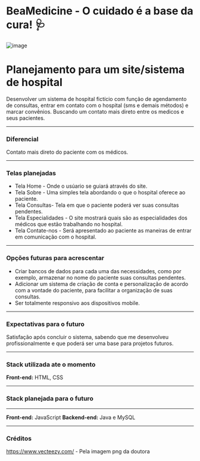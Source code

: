 # BeaMedicine - O cuidado é a base da cura! 🩺

![image](https://github.com/user-attachments/assets/8dd405d9-c648-473e-b1fe-d6f0cb43f150)


# Planejamento para um site/sistema de hospital 

Desenvolver um sistema de hospital fictício com função de agendamento de consultas, entrar em contato com o hospital (sms e demais métodos) e marcar convênios. Buscando um contato mais direto entre os medicos e seus pacientes.

---

### Diferencial

Contato mais direto do paciente com os médicos.

---

### Telas planejadas

- Tela Home - Onde o usúario se guiará através do site.
- Tela Sobre - Uma simples tela abordando o que o hospital oferece ao paciente.
- Tela Consultas- Tela em que o paciente poderá ver suas consultas pendentes.
- Tela Especialidades - O site mostrará quais são as especialidades dos médicos que estão trabalhando no hospital.
- Tela Contate-nos - Será apresentado ao paciente as maneiras de entrar em comunicação com o hospital.

---

### Opções futuras para acrescentar 

- Criar bancos de dados para cada uma das necessidades, como por exemplo, armazenar no nome do paciente suas consultas pendentes.
- Adicionar um sistema de criação de conta e personalização de acordo com a vontade do paciente, para facilitar a organização de suas consultas.
- Ser totalmente responsivo aos dispositivos mobile.

---

### Expectativas para o futuro

Satisfação após concluir o sistema, sabendo que me desenvolveu profissionalmente e que poderá ser uma base para projetos futuros.

---

### Stack utilizada ate o momento

**Front-end:** HTML, CSS

---

### Stack planejada para o futuro

---

**Front-end:** JavaScript
**Backend-end:** Java e MySQL

---

### Créditos

https://www.vecteezy.com/ - Pela imagem png da doutora
